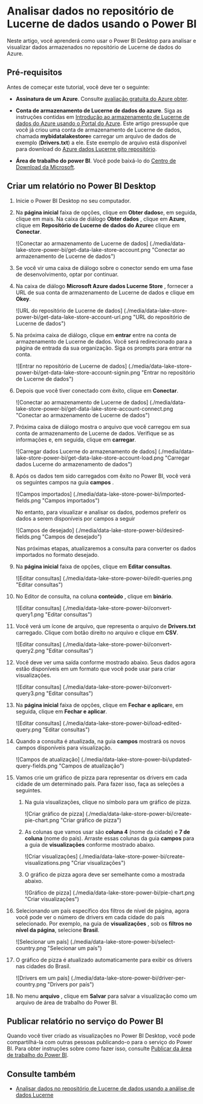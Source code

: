 <properties
   pageTitle="Analisar dados no repositório de Lucerne de dados usando o Power BI | Microsoft Azure"
   description="Usar o Power BI para analisar dados armazenados no repositório de Lucerne de dados do Azure"
   services="data-lake-store" 
   documentationCenter=""
   authors="nitinme"
   manager="jhubbard"
   editor="cgronlun"/>

<tags
   ms.service="data-lake-store"
   ms.devlang="na"
   ms.topic="article"
   ms.tgt_pltfrm="na"
   ms.workload="big-data"
   ms.date="10/05/2016"
   ms.author="nitinme"/>

# <a name="analyze-data-in-data-lake-store-by-using-power-bi"></a>Analisar dados no repositório de Lucerne de dados usando o Power BI

Neste artigo, você aprenderá como usar o Power BI Desktop para analisar e visualizar dados armazenados no repositório de Lucerne de dados do Azure.

## <a name="prerequisites"></a>Pré-requisitos

Antes de começar este tutorial, você deve ter o seguinte:

- **Assinatura de um Azure**. Consulte [avaliação gratuita do Azure obter](https://azure.microsoft.com/pricing/free-trial/).

- **Conta de armazenamento de Lucerne de dados do azure**. Siga as instruções contidas em [Introdução ao armazenamento de Lucerne de dados do Azure usando o Portal do Azure](data-lake-store-get-started-portal.md). Este artigo pressupõe que você já criou uma conta de armazenamento de Lucerne de dados, chamada **mybidatalakestore**e carregar um arquivo de dados de exemplo (**Drivers.txt**) a ele. Este exemplo de arquivo está disponível para download do [Azure dados Lucerne gito repositório](https://github.com/Azure/usql/tree/master/Examples/Samples/Data/AmbulanceData/Drivers.txt).

- **Área de trabalho do power BI**. Você pode baixá-lo do [Centro de Download da Microsoft](https://www.microsoft.com/en-us/download/details.aspx?id=45331). 


## <a name="create-a-report-in-power-bi-desktop"></a>Criar um relatório no Power BI Desktop

1. Inicie o Power BI Desktop no seu computador.

2. Na **página inicial** faixa de opções, clique em **Obter dados**e, em seguida, clique em mais. Na caixa de diálogo **Obter dados** , clique em **Azure**, clique em **Repositório de Lucerne de dados do Azure**e clique em **Conectar**.

    ![Conectar ao armazenamento de Lucerne de dados] (./media/data-lake-store-power-bi/get-data-lake-store-account.png "Conectar ao armazenamento de Lucerne de dados")

3. Se você vir uma caixa de diálogo sobre o conector sendo em uma fase de desenvolvimento, optar por continuar.

4. Na caixa de diálogo **Microsoft Azure dados Lucerne Store** , fornecer a URL de sua conta de armazenamento de Lucerne de dados e clique em **Okey**.

    ![URL do repositório de Lucerne de dados] (./media/data-lake-store-power-bi/get-data-lake-store-account-url.png "URL do repositório de Lucerne de dados")

5. Na próxima caixa de diálogo, clique em **entrar** entre na conta de armazenamento de Lucerne de dados. Você será redirecionado para a página de entrada da sua organização. Siga os prompts para entrar na conta.

    ![Entrar no repositório de Lucerne de dados] (./media/data-lake-store-power-bi/get-data-lake-store-account-signin.png "Entrar no repositório de Lucerne de dados")

6. Depois que você tiver conectado com êxito, clique em **Conectar**.

    ![Conectar ao armazenamento de Lucerne de dados] (./media/data-lake-store-power-bi/get-data-lake-store-account-connect.png "Conectar ao armazenamento de Lucerne de dados")

7. Próxima caixa de diálogo mostra o arquivo que você carregou em sua conta de armazenamento de Lucerne de dados. Verifique se as informações e, em seguida, clique em **carregar**.

    ![Carregar dados Lucerne do armazenamento de dados] (./media/data-lake-store-power-bi/get-data-lake-store-account-load.png "Carregar dados Lucerne do armazenamento de dados")

8. Após os dados tem sido carregados com êxito no Power BI, você verá os seguintes campos na guia **campos** .

    ![Campos importados] (./media/data-lake-store-power-bi/imported-fields.png "Campos importados")

    No entanto, para visualizar e analisar os dados, podemos preferir os dados a serem disponíveis por campos a seguir

    ![Campos de desejado] (./media/data-lake-store-power-bi/desired-fields.png "Campos de desejado")

    Nas próximas etapas, atualizaremos a consulta para converter os dados importados no formato desejado.

9. Na **página inicial** faixa de opções, clique em **Editar consultas**.

    ![Editar consultas] (./media/data-lake-store-power-bi/edit-queries.png "Editar consultas")

10. No Editor de consulta, na coluna **conteúdo** , clique em **binário**.

    ![Editar consultas] (./media/data-lake-store-power-bi/convert-query1.png "Editar consultas")

11. Você verá um ícone de arquivo, que representa o arquivo de **Drivers.txt** carregado. Clique com botão direito no arquivo e clique em **CSV**.  

    ![Editar consultas] (./media/data-lake-store-power-bi/convert-query2.png "Editar consultas")

12. Você deve ver uma saída conforme mostrado abaixo. Seus dados agora estão disponíveis em um formato que você pode usar para criar visualizações.

    ![Editar consultas] (./media/data-lake-store-power-bi/convert-query3.png "Editar consultas")

13. Na **página inicial** faixa de opções, clique em **Fechar e aplicar**e, em seguida, clique em **Fechar e aplicar**.

    ![Editar consultas] (./media/data-lake-store-power-bi/load-edited-query.png "Editar consultas")

14. Quando a consulta é atualizada, na guia **campos** mostrará os novos campos disponíveis para visualização.

    ![Campos de atualização] (./media/data-lake-store-power-bi/updated-query-fields.png "Campos de atualização")

15. Vamos crie um gráfico de pizza para representar os drivers em cada cidade de um determinado país. Para fazer isso, faça as seleções a seguintes.

    1. Na guia visualizações, clique no símbolo para um gráfico de pizza.

        ![Criar gráfico de pizza] (./media/data-lake-store-power-bi/create-pie-chart.png "Criar gráfico de pizza")

    2. As colunas que vamos usar são **coluna 4** (nome da cidade) e **7 de coluna** (nome do país). Arraste essas colunas da guia **campos** para a guia de **visualizações** conforme mostrado abaixo.

        ![Criar visualizações] (./media/data-lake-store-power-bi/create-visualizations.png "Criar visualizações")

    3. O gráfico de pizza agora deve ser semelhante como a mostrada abaixo.

        ![Gráfico de pizza] (./media/data-lake-store-power-bi/pie-chart.png "Criar visualizações")

16. Selecionando um país específico dos filtros de nível de página, agora você pode ver o número de drivers em cada cidade do país selecionado. Por exemplo, na guia de **visualizações** , sob os **filtros no nível da página**, selecione **Brasil**.

    ![Selecionar um país] (./media/data-lake-store-power-bi/select-country.png "Selecionar um país")

17. O gráfico de pizza é atualizado automaticamente para exibir os drivers nas cidades do Brasil.

    ![Drivers em um país] (./media/data-lake-store-power-bi/driver-per-country.png "Drivers por país")

18. No menu **arquivo** , clique em **Salvar** para salvar a visualização como um arquivo de área de trabalho do Power BI.

## <a name="publish-report-to-power-bi-service"></a>Publicar relatório no serviço do Power BI

Quando você tiver criado as visualizações no Power BI Desktop, você pode compartilhá-la com outras pessoas publicando-o para o serviço do Power BI. Para obter instruções sobre como fazer isso, consulte [Publicar da área de trabalho do Power BI](https://powerbi.microsoft.com/documentation/powerbi-desktop-upload-desktop-files/).

## <a name="see-also"></a>Consulte também

* [Analisar dados no repositório de Lucerne de dados usando a análise de dados Lucerne](../data-lake-analytics/data-lake-analytics-get-started-portal.md)
